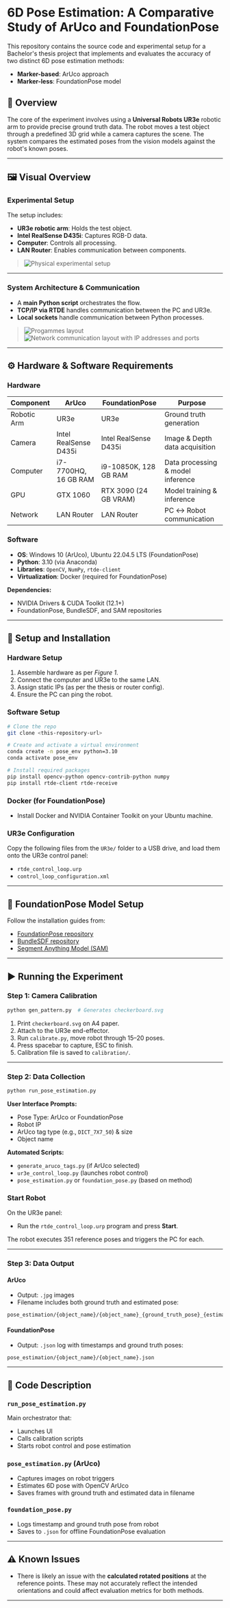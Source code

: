 
# 6D Pose Estimation: A Comparative Study of ArUco and FoundationPose

This repository contains the source code and experimental setup for a Bachelor's thesis project that implements and evaluates the accuracy of two distinct 6D pose estimation methods:
- **Marker-based**: ArUco approach
- **Marker-less**: FoundationPose model

## 📌 Overview

The core of the experiment involves using a **Universal Robots UR3e** robotic arm to provide precise ground truth data. The robot moves a test object through a predefined 3D grid while a camera captures the scene. The system compares the estimated poses from the vision models against the robot's known poses.

---

## 🖼️ Visual Overview

### Experimental Setup

The setup includes:
- **UR3e robotic arm**: Holds the test object.
- **Intel RealSense D435i**: Captures RGB-D data.
- **Computer**: Controls all processing.
- **LAN Router**: Enables communication between components.

> ![Physical experimental setup](doc_images/Experimental_setup.PNG)

---

### System Architecture & Communication

- A **main Python script** orchestrates the flow.
- **TCP/IP via RTDE** handles communication between the PC and UR3e.
- **Local sockets** handle communication between Python processes.

> ![Progammes layout](doc_images/prorammes_layout.PNG) 
> ![Network communication layout with IP addresses and ports](doc_images/Communication_id_ip.PNG) 

---

## ⚙️ Hardware & Software Requirements

### Hardware

| Component        | ArUco               | FoundationPose         | Purpose                              |
|------------------|---------------------|-------------------------|---------------------------------------|
| Robotic Arm      | UR3e                | UR3e                    | Ground truth generation              |
| Camera           | Intel RealSense D435i | Intel RealSense D435i | Image & Depth data acquisition       |
| Computer         | i7-7700HQ, 16 GB RAM | i9-10850K, 128 GB RAM  | Data processing & model inference    |
| GPU              | GTX 1060            | RTX 3090 (24 GB VRAM)  | Model training & inference           |
| Network          | LAN Router          | LAN Router             | PC ↔ Robot communication             |

### Software

- **OS**: Windows 10 (ArUco), Ubuntu 22.04.5 LTS (FoundationPose)
- **Python**: 3.10 (via Anaconda)
- **Libraries**: `OpenCV`, `NumPy`, `rtde-client`
- **Virtualization**: Docker (required for FoundationPose)

**Dependencies:**
- NVIDIA Drivers & CUDA Toolkit (12.1+)
- FoundationPose, BundleSDF, and SAM repositories

---

## 🔧 Setup and Installation

### Hardware Setup

1. Assemble hardware as per *Figure 1*.
2. Connect the computer and UR3e to the same LAN.
3. Assign static IPs (as per the thesis or router config).
4. Ensure the PC can ping the robot.

### Software Setup

```bash
# Clone the repo
git clone <this-repository-url>

# Create and activate a virtual environment
conda create -n pose_env python=3.10
conda activate pose_env

# Install required packages
pip install opencv-python opencv-contrib-python numpy
pip install rtde-client rtde-receive
```

### Docker (for FoundationPose)

- Install Docker and NVIDIA Container Toolkit on your Ubuntu machine.

### UR3e Configuration

Copy the following files from the `UR3e/` folder to a USB drive, and load them onto the UR3e control panel:

- `rtde_control_loop.urp`
- `control_loop_configuration.xml`

---

## 🧠 FoundationPose Model Setup

Follow the installation guides from:
- [FoundationPose repository](https://github.com/autonomousvision/foundationpose)
- [BundleSDF repository](https://github.com/autonomousvision/bundlesdf)
- [Segment Anything Model (SAM)](https://github.com/facebookresearch/segment-anything)

---

## ▶️ Running the Experiment

### Step 1: Camera Calibration

```bash
python gen_pattern.py  # Generates checkerboard.svg
```

1. Print `checkerboard.svg` on A4 paper.
2. Attach to the UR3e end-effector.
3. Run `calibrate.py`, move robot through 15–20 poses.
4. Press spacebar to capture, ESC to finish.
5. Calibration file is saved to `calibration/`.

---

### Step 2: Data Collection

```bash
python run_pose_estimation.py
```

**User Interface Prompts:**
- Pose Type: ArUco or FoundationPose
- Robot IP
- ArUco tag type (e.g., `DICT_7X7_50`) & size
- Object name

**Automated Scripts:**
- `generate_aruco_tags.py` (if ArUco selected)
- `ur3e_control_loop.py` (launches robot control)
- `pose_estimation.py` or `foundation_pose.py` (based on method)

### Start Robot

On the UR3e panel:
- Run the `rtde_control_loop.urp` program and press **Start**.

The robot executes 351 reference poses and triggers the PC for each.

---

### Step 3: Data Output

#### ArUco

- Output: `.jpg` images
- Filename includes both ground truth and estimated pose:

```
pose_estimation/{object_name}/{object_name}_{ground_truth_pose}_{estimated_pose}.jpg
```

#### FoundationPose

- Output: `.json` log with timestamps and ground truth poses:

```
pose_estimation/{object_name}/{object_name}.json
```

---

## 🧾 Code Description

### `run_pose_estimation.py`

Main orchestrator that:
- Launches UI
- Calls calibration scripts
- Starts robot control and pose estimation

### `pose_estimation.py` (ArUco)

- Captures images on robot triggers
- Estimates 6D pose with OpenCV ArUco
- Saves frames with ground truth and estimated data in filename

### `foundation_pose.py`

- Logs timestamp and ground truth pose from robot
- Saves to `.json` for offline FoundationPose evaluation

---

## ⚠️ Known Issues

- There is likely an issue with the **calculated rotated positions** at the reference points. These may not accurately reflect the intended orientations and could affect evaluation metrics for both methods.

---
